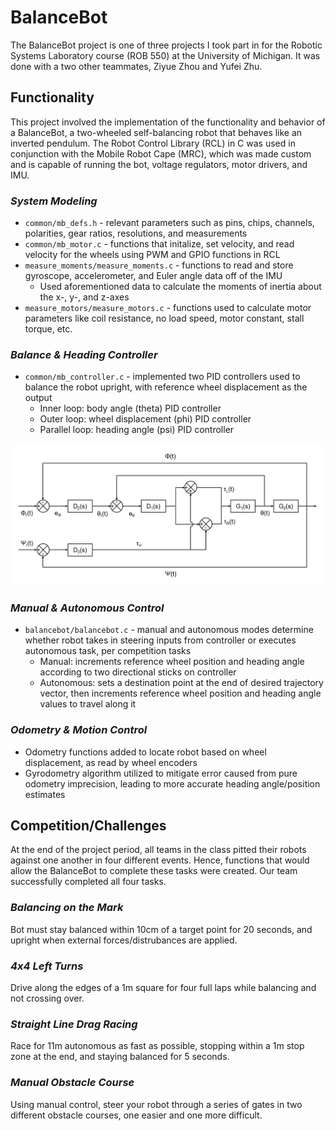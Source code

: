 # BalanceBot
The BalanceBot project is one of three projects I took part in for the Robotic Systems Laboratory course (ROB 550) at the University of Michigan. It was done with a two other teammates, Ziyue Zhou and Yufei Zhu.


## Functionality
This project involved the implementation of the functionality and behavior of a BalanceBot, a two-wheeled self-balancing robot that behaves like an inverted pendulum. The Robot Control Library (RCL) in C was used in conjunction with the Mobile Robot Cape (MRC), which was made custom and is capable of running the bot, voltage regulators, motor drivers, and IMU.

### *System Modeling*
- ``common/mb_defs.h`` - relevant parameters such as pins, chips, channels, polarities, gear ratios, resolutions, and measurements
- ``common/mb_motor.c`` - functions that initalize, set velocity, and read velocity for the wheels using PWM and GPIO functions in RCL
- ``measure_moments/measure_moments.c`` - functions to read and store gyroscope, accelerometer, and Euler angle data off of the IMU
  - Used aforementioned data to calculate the moments of inertia about the x-, y-, and z-axes
- ``measure_motors/measure_motors.c`` - functions used to calculate motor parameters like coil resistance, no load speed, motor constant, stall torque, etc.

### *Balance & Heading Controller*
- ``common/mb_controller.c`` - implemented two PID controllers used to balance the robot upright, with reference wheel displacement as the output
  - Inner loop: body angle (theta) PID controller
  - Outer loop: wheel displacement (phi) PID controller
  - Parallel loop: heading angle (psi) PID controller

<p align="center">
  <img src="heading.JPG" width="720">
</p>

### *Manual & Autonomous Control*
- ``balancebot/balancebot.c`` - manual and autonomous modes determine whether robot takes in steering inputs from controller or executes autonomous task, per competition tasks
  - Manual: increments reference wheel position and heading angle according to two directional sticks on controller
  - Autonomous: sets a destination point at the end of desired trajectory vector, then increments reference wheel position and heading angle values to travel along it

### *Odometry & Motion Control*
- Odometry functions added to locate robot based on wheel displacement, as read by wheel encoders
- Gyrodometry algorithm utilized to mitigate error caused from pure odometry imprecision, leading to more accurate heading angle/position estimates


## Competition/Challenges
At the end of the project period, all teams in the class pitted their robots against one another in four different events. Hence, functions that would allow the BalanceBot to complete these tasks were created. Our team successfully completed all four tasks.

### *Balancing on the Mark*
Bot must stay balanced within 10cm of a target point for 20 seconds, and upright when external forces/distrubances are applied.

### *4x4 Left Turns*
Drive along the edges of a 1m square for four full laps while balancing and not crossing over.

### *Straight Line Drag Racing*
Race for 11m autonomous as fast as possible, stopping within a 1m stop zone at the end, and staying balanced for 5 seconds.

### *Manual Obstacle Course*
Using manual control, steer your robot through a series of gates in two different obstacle courses, one easier and one more difficult.
